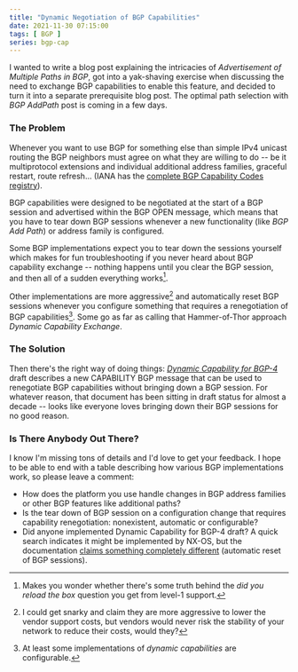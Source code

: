 ```yaml
---
title: "Dynamic Negotiation of BGP Capabilities"
date: 2021-11-30 07:15:00
tags: [ BGP ]
series: bgp-cap
---
```

I wanted to write a blog post explaining the intricacies of *Advertisement of Multiple Paths in BGP*, got into a yak-shaving exercise when discussing the need to exchange BGP capabilities to enable this feature, and decided to turn it into a separate prerequisite blog post. The optimal path selection with *BGP AddPath* post is coming in a few days.

### The Problem

Whenever you want to use BGP for something else than simple IPv4 unicast routing the BGP neighbors must agree on what they are willing to do -- be it multiprotocol extensions and individual additional address families, graceful restart, route refresh... (IANA has the [complete BGP Capability Codes registry](https://www.iana.org/assignments/capability-codes/capability-codes.xhtml)).
<!--more-->
BGP capabilities were designed to be negotiated at the start of a BGP session and advertised within the BGP OPEN message, which means that you have to tear down BGP sessions whenever a new functionality (like *BGP Add Path*) or address family is configured. 

Some BGP implementations expect you to tear down the sessions yourself which makes for fun troubleshooting if you never heard about BGP capability exchange -- nothing happens until you clear the BGP session, and then all of a sudden everything works[^L1]. 

Other implementations are more aggressive[^SUP] and automatically reset BGP sessions whenever you configure something that requires a renegotiation of BGP capabilities[^DCAP]. Some go as far as calling that Hammer-of-Thor approach *Dynamic Capability Exchange*.

[^L1]: Makes you wonder whether there's some truth behind the _did you reload the box_ question you get from level-1 support.

[^SUP]: I could get snarky and claim they are more aggressive to lower the vendor support costs, but vendors would never risk the stability of your network to reduce their costs, would they?

[^DCAP]: At least some implementations of *dynamic capabilities* are configurable.

### The Solution

Then there's the right way of doing things: *[Dynamic Capability for BGP-4](https://datatracker.ietf.org/doc/html/draft-ietf-idr-dynamic-cap-16)* draft describes a new CAPABILITY BGP message that can be used to renegotiate BGP capabilities without bringing down a BGP session. For whatever reason, that document has been sitting in draft status for almost a decade -- looks like everyone loves bringing down their BGP sessions for no good reason.

### Is There Anybody Out There?

I know I'm missing tons of details and I'd love to get your feedback. I hope to be able to end with a table describing how various BGP implementations work, so please leave a comment:

* How does the platform you use handle changes in BGP address families or other BGP features like additional paths?
* Is the tear down of BGP session on a configuration change that requires capability renegotiation: nonexistent, automatic or configurable?
* Did anyone implemented Dynamic Capability for BGP-4 draft? A quick search indicates it might be implemented by NX-OS, but the documentation [claims something completely different](https://www.cisco.com/c/en/us/td/docs/switches/datacenter/nexus9000/sw/7-x/unicast/configuration/guide/b_Cisco_Nexus_9000_Series_NX-OS_Unicast_Routing_Configuration_Guide_7x/b_Cisco_Nexus_9000_Series_NX-OS_Unicast_Routing_Configuration_Guide_7x_chapter_01011.html#task_4546602316DF4854AD465E4960FE41FF) (automatic reset of BGP sessions).


